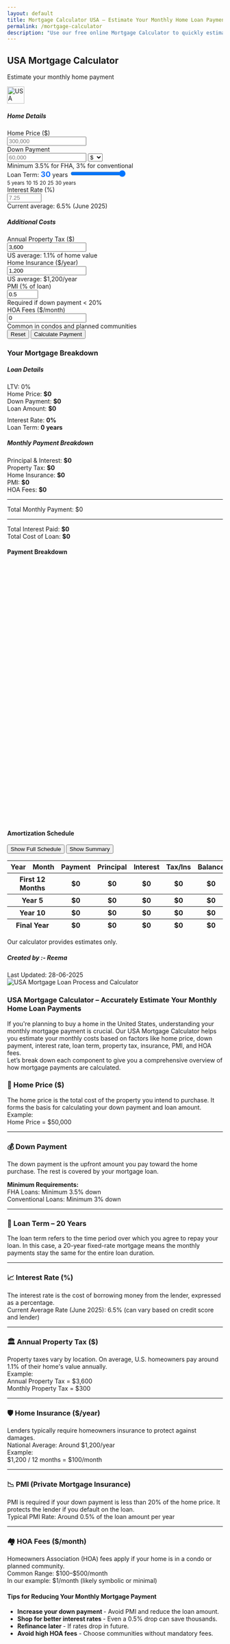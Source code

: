 ```yaml
---
layout: default
title: Mortgage Calculator USA – Estimate Your Monthly Home Loan Payments with Taxes & Insurance
permalink: /mortgage-calculator
description: "Use our free online Mortgage Calculator to quickly estimate your monthly home loan payments. Includes principal, interest, taxes, insurance, and amortization chart. Fast, accurate, and easy to use!"
---
```

<style>
        .input-error {
            border-color: #dc3545 !important;
        }
        .error-message {
            color: #dc3545;
            font-size: 0.875em;
            display: none;
        }
        .progress-bar.loan-amount {
            background-color: #0d6efd;
        }
        .progress-bar.down-payment {
            background-color: #198754;
        }
        .chart-container {
            position: relative;
            height: 300px;
        }
        .form-range::-webkit-slider-thumb {
            background: #0d6efd;
        }
        .form-range::-moz-range-thumb {
            background: #0d6efd;
        }
        .form-range::-ms-thumb {
            background: #0d6efd;
        }
        .loan-term-value {
            font-weight: bold;
            color: #0d6efd;
            font-size: 1.1rem;
        }
    </style>
 <div class="container py-5">
        <div class="row justify-content-center">
            <div class="col-lg-10">
                <div class="card border-0 shadow-lg">
                    <div class="card-header bg-primary text-white py-3">
                        <div class="d-flex align-items-center justify-content-between">
                            <div>
                                <h2 class="mb-0"><i class="fas fa-home me-2"></i>USA Mortgage Calculator</h2>
                                <p class="mb-0">Estimate your monthly home payment</p>
                            </div>
                            <img src="https://upload.wikimedia.org/wikipedia/en/thumb/a/a4/Flag_of_the_United_States.svg/125px-Flag_of_the_United_States.svg.png" alt="USA Flag" style="height: 40px;">
                        </div>
                    </div>
                    <div class="card-body p-4">
                        <form id="mortgageForm" novalidate>
                            <div class="row g-4">
                                <!-- Left Column -->
                                <div class="col-md-6">
                                    <div class="bg-white p-3 rounded border">
                                        <h5 class="text-primary mb-3"><i class="fas fa-dollar-sign me-2"></i>Home Details</h5>
                                        <div class="mb-3">
                                            <label for="homePrice" class="form-label">Home Price ($)</label>
                                            <div class="input-group">
                                                <span class="input-group-text"><i class="fas fa-home"></i></span>
                                                <input type="text" class="form-control" id="homePrice" placeholder="300,000" required>
                                            </div>
                                            <div class="error-message" id="homePriceError">Please enter a valid home price ($50,000 minimum)</div>
                                        </div>
                                        <div class="mb-3">
                                            <label for="downPayment" class="form-label">Down Payment</label>
                                            <div class="input-group">
                                                <span class="input-group-text"><i class="fas fa-hand-holding-usd"></i></span>
                                                <input type="text" class="form-control" id="downPayment" placeholder="60,000" required>
                                                <select class="form-select" id="downPaymentType" style="max-width: 100px;">
                                                    <option value="$">$</option>
                                                    <option value="%">%</option>
                                                </select>
                                            </div>
                                            <div class="error-message" id="downPaymentError">Down payment must be at least 3% of home price</div>
                                            <div class="form-text">Minimum 3.5% for FHA, 3% for conventional</div>
                                        </div>
                                        <div class="mb-3">
                                            <label for="loanTermRange" class="form-label">Loan Term: <span class="loan-term-value" id="loanTermValue">30</span> years</label>
                                            <input type="range" class="form-range" min="5" max="30" step="1" id="loanTermRange" value="30">
                                            <div class="d-flex justify-content-between">
                                                <small>5 years</small>
                                                <small>10</small>
                                                <small>15</small>
                                                <small>20</small>
                                                <small>25</small>
                                                <small>30 years</small>
                                            </div>
                                        </div>
                                        <div class="mb-3">
                                            <label for="interestRate" class="form-label">Interest Rate (%)</label>
                                            <div class="input-group">
                                                <span class="input-group-text"><i class="fas fa-percent"></i></span>
                                                <input type="number" step="0.01" min="0.1" max="20" class="form-control" id="interestRate" placeholder="7.25" required>
                                            </div>
                                            <div class="error-message" id="interestRateError">Please enter a rate between 0.1% and 20%</div>
                                            <div class="form-text">Current average: 6.5% (June 2025)</div>
                                        </div>
                                    </div>
                                </div>
                                <!-- Right Column -->
                                <div class="col-md-6">
                                    <div class="bg-white p-3 rounded border">
                                        <h5 class="text-primary mb-3"><i class="fas fa-calculator me-2"></i>Additional Costs</h5>
                                        <div class="mb-3">
                                            <label for="propertyTax" class="form-label">Annual Property Tax ($)</label>
                                            <div class="input-group">
                                                <span class="input-group-text"><i class="fas fa-landmark"></i></span>
                                                <input type="text" class="form-control" id="propertyTax" placeholder="3,600" value="3,600">
                                            </div>
                                            <div class="error-message" id="propertyTaxError">Must be 0 or positive value</div>
                                            <div class="form-text">US average: 1.1% of home value</div>
                                        </div>
                                        <div class="mb-3">
                                            <label for="homeInsurance" class="form-label">Home Insurance ($/year)</label>
                                            <div class="input-group">
                                                <span class="input-group-text"><i class="fas fa-shield-alt"></i></span>
                                                <input type="text" class="form-control" id="homeInsurance" placeholder="1,200" value="1,200">
                                            </div>
                                            <div class="error-message" id="homeInsuranceError">Must be 0 or positive value</div>
                                            <div class="form-text">US average: $1,200/year</div>
                                        </div>
                                        <div class="mb-3">
                                            <label for="pmi" class="form-label">PMI (% of loan)</label>
                                            <div class="input-group">
                                                <span class="input-group-text"><i class="fas fa-file-invoice-dollar"></i></span>
                                                <input type="number" step="0.01" min="0" max="2" class="form-control" id="pmi" placeholder="0.5" value="0.5">
                                            </div>
                                            <div class="error-message" id="pmiError">Must be between 0% and 2%</div>
                                            <div class="form-text">Required if down payment < 20%</div>
                                        </div>
                                        <div class="mb-3">
                                            <label for="hoaFees" class="form-label">HOA Fees ($/month)</label>
                                            <div class="input-group">
                                                <span class="input-group-text"><i class="fas fa-swimming-pool"></i></span>
                                                <input type="text" class="form-control" id="hoaFees" placeholder="100" value="0">
                                            </div>
                                            <div class="error-message" id="hoaFeesError">Must be 0 or positive value</div>
                                            <div class="form-text">Common in condos and planned communities</div>
                                        </div>
                                    </div>
                                </div>
                            </div>
                            <div class="d-flex justify-content-center mt-4 gap-3">
                                <button type="reset" class="btn btn-outline-secondary px-4">
                                    <i class="fas fa-redo me-2"></i>Reset
                                </button>
                                <button type="submit" class="btn btn-primary px-4">
                                    <i class="fas fa-calculator me-2"></i>Calculate Payment
                                </button>
                            </div>
                        </form>
                        <div id="results" class="mt-5 d-none">
                            <div class="bg-white p-4 rounded border">
                                <h3 class="text-center text-primary mb-4">
                                    <i class="fas fa-file-invoice-dollar me-2"></i>Your Mortgage Breakdown
                                </h3>
                                <div class="row">
                                    <!-- Left Results -->
                                    <div class="col-md-6">
                                        <div class="p-3">
                                            <div class="d-flex justify-content-between align-items-center mb-3">
                                                <h5 class="mb-0">Loan Details</h5>
                                                <span class="badge bg-primary rounded-pill">LTV: <span id="ltv">0</span>%</span>
                                            </div>
                                            <div class="mb-3">
                                                <div class="d-flex justify-content-between">
                                                    <span>Home Price:</span>
                                                    <strong>$<span id="displayHomePrice">0</span></strong>
                                                </div>
                                                <div class="d-flex justify-content-between">
                                                    <span>Down Payment:</span>
                                                    <strong>$<span id="downPaymentResult">0</span></strong>
                                                </div>
                                                <div class="d-flex justify-content-between">
                                                    <span>Loan Amount:</span>
                                                    <strong>$<span id="loanAmount">0</span></strong>
                                                </div>
                                            </div>
                                            <div class="progress mb-4" style="height: 10px;">
                                                <div class="progress-bar down-payment" id="downPaymentProgress" style="width: 0%"></div>
                                                <div class="progress-bar loan-amount" id="loanAmountProgress" style="width: 100%"></div>
                                            </div>
                                            <div class="d-flex justify-content-between mb-2">
                                                <span>Interest Rate:</span>
                                                <strong><span id="displayInterestRate">0</span>%</strong>
                                            </div>
                                            <div class="d-flex justify-content-between mb-2">
                                                <span>Loan Term:</span>
                                                <strong><span id="displayLoanTerm">0</span> years</strong>
                                            </div>
                                        </div>
                                    </div>
                                    <!-- Right Results -->
                                    <div class="col-md-6">
                                        <div class="p-3">
                                            <h5 class="mb-3">Monthly Payment Breakdown</h5>
                                            <div class="d-flex justify-content-between mb-2">
                                                <span>Principal & Interest:</span>
                                                <strong>$<span id="principalInterest">0</span></strong>
                                            </div>
                                            <div class="d-flex justify-content-between mb-2">
                                                <span>Property Tax:</span>
                                                <strong>$<span id="monthlyTax">0</span></strong>
                                            </div>
                                            <div class="d-flex justify-content-between mb-2">
                                                <span>Home Insurance:</span>
                                                <strong>$<span id="monthlyInsurance">0</span></strong>
                                            </div>
                                            <div class="d-flex justify-content-between mb-2">
                                                <span>PMI:</span>
                                                <strong>$<span id="monthlyPmi">0</span></strong>
                                            </div>
                                            <div class="d-flex justify-content-between mb-2">
                                                <span>HOA Fees:</span>
                                                <strong>$<span id="hoaFeesResult">0</span></strong>
                                            </div>
                                            <hr class="border border-light-subtle">
                                            <div class="d-flex justify-content-between fs-5 fw-bold text-primary">
                                                <span>Total Monthly Payment:</span>
                                                <span>$<span id="totalMonthly">0</span></span>
                                            </div>
                                            <hr class="border border-light-subtle">
                                            <div class="d-flex justify-content-between">
                                                <span>Total Interest Paid:</span>
                                                <strong>$<span id="totalInterest">0</span></strong>
                                            </div>
                                            <div class="d-flex justify-content-between">
                                                <span>Total Cost of Loan:</span>
                                                <strong>$<span id="totalCost">0</span></strong>
                                            </div>
                                        </div>
                                    </div>
                                </div>
                            </div>
                            <!-- Chart Section -->
                            <div class="mt-5 bg-white p-4 rounded border">
                                <h4 class="text-primary mb-4"><i class="fas fa-chart-pie me-2"></i>Payment Breakdown</h4>
                                <div class="row">
                                    <div class="col-md-6">
                                        <div class="chart-container">
                                            <canvas id="paymentChart" height="300"></canvas>
                                        </div>
                                    </div>
                                    <div class="col-md-6">
                                        <div class="chart-container">
                                            <canvas id="balanceChart" height="300"></canvas>
                                        </div>
                                    </div>
                                </div>
                            </div>
                            <!-- Amortization Schedule -->
                            <div class="mt-5 bg-white p-4 rounded border">
                                <div class="d-flex justify-content-between align-items-center mb-3">
                                    <h4 class="text-primary mb-0"><i class="fas fa-table me-2"></i>Amortization Schedule</h4>
                                    <div class="btn-group">
                                        <button class="btn btn-sm btn-outline-primary" id="showFullSchedule">Show Full Schedule</button>
                                        <button class="btn btn-sm btn-outline-secondary" id="showSummary">Show Summary</button>
                                    </div>
                                </div>
                                <div class="table-responsive">
                                    <table class="table table-striped table-hover" id="amortizationTable">
                                        <thead class="table-light">
                                            <tr>
                                                <th>Year</th>
                                                <th>Month</th>
                                                <th class="text-end">Payment</th>
                                                <th class="text-end">Principal</th>
                                                <th class="text-end">Interest</th>
                                                <th class="text-end">Tax/Ins</th>
                                                <th class="text-end">Balance</th>
                                            </tr>
                                        </thead>
                                        <tbody id="scheduleBody">
                                            <!-- Will be filled by JavaScript -->
                                        </tbody>
                                        <tfoot id="summaryFooter" class="d-none">
                                            <tr class="table-active">
                                                <th colspan="2">First 12 Months</th>
                                                <th class="text-end" id="firstYearPayment">$0</th>
                                                <th class="text-end" id="firstYearPrincipal">$0</th>
                                                <th class="text-end" id="firstYearInterest">$0</th>
                                                <th class="text-end" id="firstYearTaxIns">$0</th>
                                                <th class="text-end" id="firstYearBalance">$0</th>
                                            </tr>
                                            <tr class="table-active">
                                                <th colspan="2">Year 5</th>
                                                <th class="text-end" id="year5Payment">$0</th>
                                                <th class="text-end" id="year5Principal">$0</th>
                                                <th class="text-end" id="year5Interest">$0</th>
                                                <th class="text-end" id="year5TaxIns">$0</th>
                                                <th class="text-end" id="year5Balance">$0</th>
                                            </tr>
                                            <tr class="table-active">
                                                <th colspan="2">Year 10</th>
                                                <th class="text-end" id="year10Payment">$0</th>
                                                <th class="text-end" id="year10Principal">$0</th>
                                                <th class="text-end" id="year10Interest">$0</th>
                                                <th class="text-end" id="year10TaxIns">$0</th>
                                                <th class="text-end" id="year10Balance">$0</th>
                                            </tr>
                                            <tr class="table-active">
                                                <th colspan="2">Final Year</th>
                                                <th class="text-end" id="finalYearPayment">$0</th>
                                                <th class="text-end" id="finalYearPrincipal">$0</th>
                                                <th class="text-end" id="finalYearInterest">$0</th>
                                                <th class="text-end" id="finalYearTaxIns">$0</th>
                                                <th class="text-end" id="finalYearBalance">$0</th>
                                            </tr>
                                        </tfoot>
                                    </table>
                                </div>
                            </div>
                        </div>
                    </div>
                    <div class="card-footer bg-light py-3">
                        <div class="text-center text-muted small">
                            <p class="mb-1">Our calculator provides estimates only.</p>
                        </div>
                    </div>
                </div>
            </div>
        </div>
    </div>

<!-- Article Content -->
<div class="article-container">
      <div class="d-flex flex-wrap justify-content-between align-items-center mb-4 pb-3 border-bottom">
        <div class="d-flex align-items-center">
          <div class="bg-light p-2 rounded-circle d-flex align-items-center justify-content-center me-3"> <i class="fas fa-user text-primary"></i>
          </div>
          <div>
            <h5 class="mb-0">Created by :- Reema</h5>
          </div>
        </div>
        <div class="text-muted">
          <i class="fas fa-calendar me-1"></i>Last Updated: 28-06-2025
        </div>
      </div>
<img src="/assets/images/morgage-loan-usa.jpg" alt="USA Mortgage Loan Process and Calculator"  title="Estimate Your Monthly Mortgage Payment in the USA"  class="img-fluid rounded shadow mb-4" loading="lazy">
<!-- Section -->
<section class="mb-5">
 <h3>USA Mortgage Calculator – Accurately Estimate Your Monthly Home Loan Payments</h3>
 <p>If you're planning to buy a home in the United States, understanding your monthly mortgage payment is crucial. Our USA Mortgage Calculator helps you estimate your monthly costs based on factors like home price, down payment, interest rate, loan term, property tax, insurance, PMI, and HOA fees.<br> Let’s break down each component to give you a comprehensive overview of how mortgage payments are calculated.</p>
<h3>🏡 Home Price ($) </h3>
<p>The home price is the total cost of the property you intend to purchase. It forms the basis for calculating your down payment and loan amount. <br>Example:<br>Home Price = $50,000 </p>
<hr class="border border-light-subtle">
<h3>💰 Down Payment</h3>
<p>The down payment is the upfront amount you pay toward the home purchase. The rest is covered by your mortgage loan.</p>
<p> <strong>Minimum Requirements:</strong><br> FHA Loans: Minimum 3.5% down<br>Conventional Loans: Minimum 3% down</p>
<hr class="border border-light-subtle">
<h3>📆 Loan Term – 20 Years </h3>
<p>The loan term refers to the time period over which you agree to repay your loan. In this case, a 20-year fixed-rate mortgage means the monthly payments stay the same for the entire loan duration.</p>
<hr class="border border-light-subtle">
<h3>📈 Interest Rate (%)</h3>
<p>The interest rate is the cost of borrowing money from the lender, expressed as a percentage.<br>Current Average Rate (June 2025): 6.5% (can vary based on credit score and lender)</p>
<hr class="border border-light-subtle"><h3>🏛️ Annual Property Tax ($) </h3><p>Property taxes vary by location. On average, U.S. homeowners pay around 1.1% of their home's value annually. <br>Example:<br>Annual Property Tax = $3,600<br>Monthly Property Tax = $300</p>
<hr class="border border-light-subtle"><h3>🛡️ Home Insurance ($/year)</h3>
<p>Lenders typically require homeowners insurance to protect against damages. <br>National Average: Around $1,200/year<br>Example:<br>$1,200 / 12 months = $100/month</p>
<hr class="border border-light-subtle"><h3>📉 PMI (Private Mortgage Insurance)</h3><p>PMI is required if your down payment is less than 20% of the home price. It protects the lender if you default on the loan. <br>
Typical PMI Rate: Around 0.5% of the loan amount per year</p>
<hr class="border border-light-subtle"><h3>🏘️ HOA Fees ($/month)</h3>
<p>Homeowners Association (HOA) fees apply if your home is in a condo or planned community.<br>Common Range: $100–$500/month<br>In our example: $1/month (likely symbolic or minimal)</p>
 
<div class="bg-light p-4 rounded mt-4">
   <h4 class="text-primary"><i class="fas fa-star me-2"></i>Tips for Reducing Your Monthly Mortgage Payment</h4>
     <ul class="list-group list-group-flush">
      <li class="list-group-item bg-light"><i class="fas fa-check-circle text-success me-2"></i><strong>Increase your down payment </strong>- Avoid PMI and reduce the loan amount.</li>
      <li class="list-group-item bg-light"><i class="fas fa-check-circle text-success me-2"></i><strong>Shop for better interest rates </strong>- Even a 0.5% drop can save thousands.</li>
      <li class="list-group-item bg-light"><i class="fas fa-check-circle text-success me-2"></i><strong>Refinance later </strong> - If rates drop in future.</li>
      <li class="list-group-item bg-light"><i class="fas fa-check-circle text-success me-2"></i><strong>Avoid high HOA fees</strong> - Choose communities without mandatory fees.</li>
     </ul>
     </div>
 </section>
 </div>





<script src="https://cdn.jsdelivr.net/npm/chart.js"></script>
<script src="{{ '/assets/js/mortgage-loan.js' | relative_url }}"></script>
